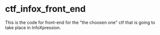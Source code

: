# ctf_infox_front_end
This is the code for front-end for the "the choosen one" ctf that is going to take place in InfoXpression.
